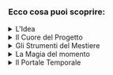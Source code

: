 ### Ecco cosa puoi scoprire:

<details  class="card-info">
<summary class="info-img">L'Idea</summary>

L'immagine ti darà un'idea veloce di cosa tratta il progetto.

La prima scintilla che accendendo la mia curiosità ne iniziato il viaggio.

Cliccando su di essa, verrete reindirizzati al progetto o a una sua demo se disponibile.
</details>

<details  class="card-info ">
<summary class="info-title">Il Cuore del Progetto</summary>

Cliccando sul titolo, potrai vedere il codice o leggere la documentazione.

È come aprire il portello e sbirciare nelle viscere ruggenti della nave!
</details>

<details  class="card-info">
<summary class="info-badge">Gli Strumenti del Mestiere</summary>

Ogni icona è un link alla tecnologia o abilità che ho usato.

Come Bussola ed Astri sono stati fondamentali strumenti di navigazione.
</details>

<details  class="card-info">
<summary class="info-stars">La Magia del momento</summary> 

Le stelline accanto ad ogni tecnologia?
Un modo per ricordare le sfide intraprese.

Esaminare le vecchie rotte e riscoprire quante avventure hanno arricchito la mia esperienza!
</details>

<details  class="card-info">
<summary class="info-date">Il Portale Temporale</summary> 

In fondo trovi l'edizione e la data.

Un modo di catturare il tempo.

Un sigillo antico su una mappa del passato.
</details>
